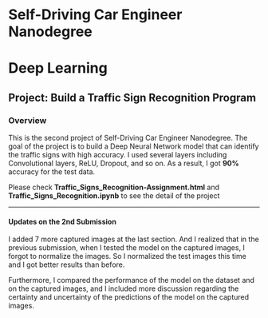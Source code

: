 # Self-Driving Car Engineer Nanodegree
# Deep Learning
## Project: Build a Traffic Sign Recognition Program

### Overview

This is the second project of Self-Driving Car Engineer Nanodegree.
The goal of the project is to build a Deep Neural Network model that can identify the traffic signs with high accuracy. I used several layers including Convolutional layers, ReLU, Dropout, and so on. As a result, I got **90%** accuracy for the test data.

Please check **Traffic_Signs_Recognition-Assignment.html** and **Traffic_Signs_Recognition.ipynb** to see the detail of the project

---

#### Updates on the 2nd Submission

I added 7 more captured images at the last section. And I realized that in the previous submission, when I tested the model on the captured images, I forgot to normalize the images. So I normalized the test images this time and I got better results than before.

Furthermore, I compared the performance of the model on the dataset and on the captured images, and I included more discussion regarding the certainty and uncertainty of the predictions of the model on the captured images. 